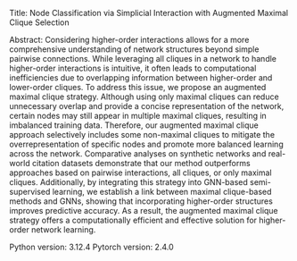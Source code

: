 Title: Node Classification via Simplicial Interaction with Augmented Maximal Clique Selection

Abstract: Considering higher-order interactions allows for a more comprehensive understanding
 of network structures beyond simple pairwise connections. While leveraging all cliques
 in a network to handle higher-order interactions is intuitive, it often leads to
 computational inefficiencies due to overlapping information between higher-order and
 lower-order cliques. To address this issue, we propose an augmented maximal clique
 strategy. Although using only maximal cliques can reduce unnecessary overlap and
 provide a concise representation of the network, certain nodes may still appear in
 multiple maximal cliques, resulting in imbalanced training data. Therefore, our
 augmented maximal clique approach selectively includes some non-maximal cliques to
 mitigate the overrepresentation of specific nodes and promote more balanced learning
 across the network. Comparative analyses on synthetic networks and real-world
 citation datasets demonstrate that our method outperforms approaches based on
 pairwise interactions, all cliques, or only maximal cliques. Additionally, by integrating
 this strategy into GNN-based semi-supervised learning, we establish a link between
 maximal clique-based methods and GNNs, showing that incorporating higher-order
 structures improves predictive accuracy. As a result, the augmented maximal clique
 strategy offers a computationally efficient and effective solution for higher-order
 network learning.

Python version: 3.12.4
Pytorch version: 2.4.0
